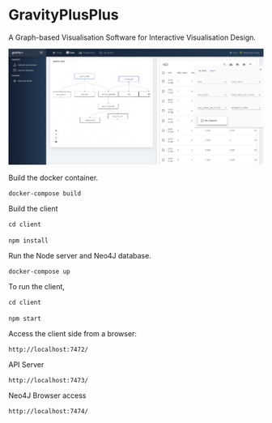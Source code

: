 # GravityPlusPlus
A Graph-based Visualisation Software for Interactive Visualisation Design.

![alt text](./assets/images/data-screenshot.png)

Build the docker container.

    docker-compose build
    
Build the client
    
    cd client
    
    npm install 
    
Run the Node server and Neo4J database.

    docker-compose up
    
To run the client, 
    
    cd client
    
    npm start

Access the client side from a browser:

    http://localhost:7472/

API Server

    http://localhost:7473/

Neo4J Browser access

    http://localhost:7474/

